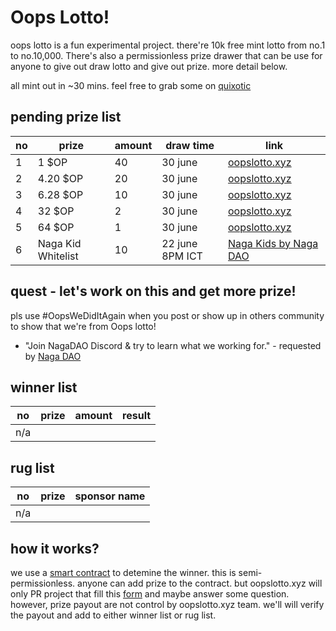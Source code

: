 # Oops Lotto!

oops lotto is a fun experimental project. there're 10k free mint lotto from no.1 to no.10,000. There's also a permissionless prize drawer that can be use for anyone to give out draw lotto and give out prize. more detail below.

all mint out in ~30 mins. feel free to grab some on [quixotic](https://quixotic.io/collection/0xD182adC29d09FcF823C9FE8ED678ee96e09BE7a9)

## pending prize list

| no | prize | amount  | draw time | link | 
|---|---|---|---| --- | 
| 1|  1 $OP | 40  |  30 june |  [oopslotto.xyz](https://oopslotto.xyz/) |
| 2 | 4.20 $OP  | 20  |  30 june |   [oopslotto.xyz](https://oopslotto.xyz/) |
| 3 | 6.28 $OP | 10  | 30 june  |   [oopslotto.xyz](https://oopslotto.xyz/)|
| 4 | 32 $OP |  2 | 30 june  |   [oopslotto.xyz](https://oopslotto.xyz/) |
| 5 | 64 $OP |  1 | 30 june  |   [oopslotto.xyz](https://oopslotto.xyz/) |
| 6 | Naga Kid Whitelist |  10 | 22 june 8PM ICT  |   [Naga Kids by Naga DAO](https://www.facebook.com/nagadaonft/photos/a.105341851688875/365395999016791) |


## quest - let's work on this and get more prize! 
pls use #OopsWeDidItAgain when you post or show up in others community to show that we're from Oops lotto! 

- "Join NagaDAO Discord & try to learn what we working for." - requested by [Naga DAO](https://discord.gg/nagadao)



## winner list

| no | prize | amount  | result |   
|---|---|---|--- |
|  n/a |   |   |   |   

## rug list

| no | prize | sponsor name |
|---|---|--- |
|  n/a |   |   |   



## how it works?

we use a [smart contract](https://optimistic.etherscan.io/address/0xfe77d91f622664ae91ed61c55325d096db94d652) to detemine the winner.
this is semi-permissionless. anyone can add prize to the contract. but oopslotto.xyz will only PR project that fill this [form](https://forms.gle/oPtDVEjF5ucS2Y1S6) and maybe answer some question. 
however, prize payout are not control by oopslotto.xyz team. we'll will verify the payout and add to either winner list or rug list. 
